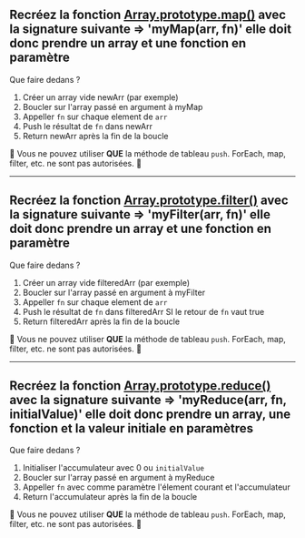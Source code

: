 ## Recréez la fonction [Array.prototype.map()](https://developer.mozilla.org/fr/docs/Web/JavaScript/Reference/Global_Objects/Array/map) avec la signature suivante => 'myMap(arr, fn)' elle doit donc prendre un array et une fonction en paramètre

Que faire dedans ?

1. Créer un array vide newArr (par exemple)
2. Boucler sur l'array passé en argument à myMap
3. Appeller `fn` sur chaque element de `arr`
4. Push le résultat de `fn` dans newArr
5. Return newArr après la fin de la boucle

🚧 Vous ne pouvez utiliser **QUE** la méthode de tableau `push`. ForEach, map, filter, etc. ne sont pas autorisées. 🚧

<hr>

## Recréez la fonction [Array.prototype.filter()](https://developer.mozilla.org/fr/docs/Web/JavaScript/Reference/Global_Objects/Array/filter) avec la signature suivante => 'myFilter(arr, fn)' elle doit donc prendre un array et une fonction en paramètre

Que faire dedans ?

1. Créer un array vide filteredArr (par exemple)
2. Boucler sur l'array passé en argument à myFilter
3. Appeller `fn` sur chaque element de `arr`
4. Push le résultat de `fn` dans filteredArr SI le retour de `fn` vaut true
5. Return filteredArr après la fin de la boucle

🚧 Vous ne pouvez utiliser **QUE** la méthode de tableau `push`. ForEach, map, filter, etc. ne sont pas autorisées. 🚧

<hr>

## Recréez la fonction [Array.prototype.reduce()](https://developer.mozilla.org/fr/docs/Web/JavaScript/Reference/Global_Objects/Array/Reduce) avec la signature suivante => 'myReduce(arr, fn, initialValue)' elle doit donc prendre un array, une fonction et la valeur initiale en paramètres

Que faire dedans ?

1. Initialiser l'accumulateur avec 0 ou `initialValue`
2. Boucler sur l'array passé en argument à myReduce
3. Appeller `fn` avec comme paramètre l'élement courant et l'accumulateur
4. Return l'accumulateur après la fin de la boucle

🚧 Vous ne pouvez utiliser **QUE** la méthode de tableau `push`. ForEach, map, filter, etc. ne sont pas autorisées. 🚧
